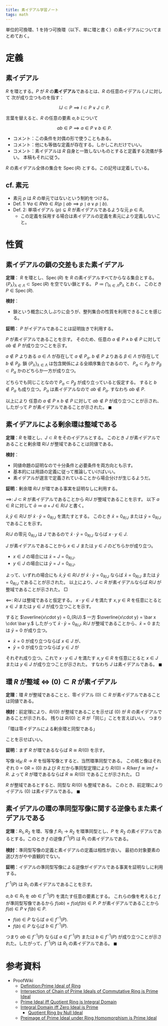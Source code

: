 ```yaml
---
title: 素イデアル学習ノート
tags: math
---
```


単位的可換環、1 を持つ可換環（以下、単に環と書く）の素イデアルについてまとめておく。

# 定義
## 素イデアル

$R$ を環とする。$P$ が $R$ の**素イデアル**であるとは、$R$ の任意のイデアル $I, J$ に対して
次が成り立つものを指す：

$$
IJ \subset P \implies I \subset P \lor J \subset P.
$$

言葉を替えると、$R$ の任意の要素 $a, b$ について

$$
ab \in P \implies a \in P \lor b \in P.
$$

* コメント：この条件を対偶の形で使うこともある。
* コメント：他にも等価な定義が存在する。しかしこれだけでいい。
* コメント：素イデアルは $R$ 自身と一致しないものとすると定義する流儀が多い。
  本稿もそれに従う。

$R$ の素イデアル全体の集合を $\operatorname{Spec}(R)$ とする。この記号は定着している。

## cf. 素元

* 素元 $p$ は $R$ の単元ではないという制約をつける。
* Def. 1: $\forall a\in R \forall b \in R(p \mid ab \implies p \mid a \lor p \mid b).$
* Def. 2: 単項イデアル $(p) \subsetneq R$ が素イデアルであるような元 $p \in R$。
  * この定義を採用する場合は素イデアルの定義を素元により定義しないこと。

# 性質

## 素イデアルの鎖の交差もまた素イデアル

**定理**：
$R$ を環とし、$\operatorname{Spec}(R)$ を $R$ の素イデアルすべてからなる集合とする。
$\lbrace P_{\lambda}\rbrace_{\lambda \in \Lambda} \subset \operatorname{Spec}(R)$ を空でない鎖とする。
$P \coloneqq \bigcap_{\lambda \in \Lambda}P_\lambda$ とおく。
このとき $P \in \operatorname{Spec}(R).$

**検討**：
* 鎖という概念に久しぶりに会うが、整列集合の性質を利用できることを感じる。

**証明**：
$P$ がイデアルであることは証明抜きで利用する。

$P$ が素イデアルであることを示す。
そのため、任意の $a \notin P \land b \notin P$ に対して
$ab \notin P$ が成り立つことを示す。

$a \notin P$ よりある $\alpha \in \Lambda$ が存在して $a \notin P_\alpha.$
$b \notin P$ よりある $\beta \in \Lambda$ が存在して $b \notin P_\beta.$
鎖 $\lbrace P_{\lambda}\rbrace_{\lambda \in \Lambda}$ は包含関係による全順序集合であるので、
$P_\alpha \subset P_\beta$ か $P_\beta \subset P_\alpha$ かのどちらか一方が成り立つ。

どちらでも同じことなので $P_\alpha \subset P_\beta$ が成り立っていると仮定する。
すると $b \notin P_\alpha$ も成り立つ。$P_\alpha$ は素イデアルなので
$ab \notin P_\alpha.$ すなわち $ab \notin P.$

以上により 任意の $a \notin P \land b \notin P$ に対して
$ab \notin P$ が成り立つことが示され、したがって $P$ が素イデアルであることが示された。
$\blacksquare$


## 素イデアルによる剰余環は整域である

**定理**：$R$ を環とし、$J \subset R$ をそのイデアルとする。
このとき $J$ が素イデアルであることと剰余環 $R/J$ が整域であることは同値である。

**検討**：
* 同値命題の証明なので十分条件と必要条件を両方向とも示す。
* 基本的には用語の定義に従って推論していけばいい。
* 素イデアルが選言で定義されていることから場合分けが生じるようだ。

**証明**：剰余環 $R/J$ が環である事実を証明なしに利用する。

$\implies\colon$
$J \subset R$ が素イデアルであることから $R/J$ が整域であることを示す。
以下 $a \in R$ に対して $\bar{a} \coloneqq a + J \in R/J$ と書く。

$\bar{x}, \bar{y} \in R/J$ が $\bar{x}\cdot\bar{y} = 0_{R/J}$ を満たすとする。
このとき $\bar{x} = 0_{R/J}$ または $\bar{y} = 0_{R/J}$ であることを示す。

$R/J$ の零元 $0_{R/J}$ は $J$ であるので
$\bar{x}\cdot\bar{y} = 0_{R/J}$ ならば $x \cdot y \in J.$

$J$ が素イデアルであることから $x \in J$ または $y \in J$ のどちらかが成り立つ。

* $x \in J$ の場合には $\bar{x} = J = 0_{R/J}.$
* $y \in J$ の場合には $\bar{y} = J = 0_{R/J}.$

よって、いずれの場合にも $\bar{x}, \bar{y} \in R/J$ が $\bar{x}\cdot\bar{y} = 0_{R/J}$
ならば $\bar{x} = 0_{R/J}$ または $\bar{y} = 0_{R/J}$ であることが示された。
以上により、$J \subset R$ が素イデアルならば $R/J$ が整域であることが示された。
$\Box$

$\impliedby\colon$
$R/J$ は整域であると仮定する。
$x \cdot y \in J$ を満たす $x, y \in R$ を任意にとると
$x \in J$ または $y \in J$ が成り立つことを示す。

すると $\overline{x\cdot y} = 0_{R/J}.$
一方 $\overline{x\cdot y} = \bar x \cdot \bar y.$
したがって $\bar x \cdot \bar y = 0_{R/J}.$
$R/J$ が整域であることから、$\bar x = 0$ または $\bar y = 0$ が成り立つ。

* $\bar x = 0$ が成り立つならば $x \in J$ が、
* $\bar y = 0$ が成り立つならば $y \in J$ が

それぞれ成り立つ。これで $x \cdot y \in J$ を満たす $x, y \in R$ を任意にとると
$x \in J$ または $y \in J$ が成り立つことが示された。
すなわち $J$ は素イデアルである。
$\blacksquare$

## 環 $R$ が整域 $\iff$ $(0) \subset R$ が素イデアル

**定理**：環 $R$ が整域であることと、零イデアル $(0) \subset R$ が素イデアルであることは同値である。

**検討**：前定理により、$R/(0)$ が整域であることを示せば $(0)$ が $R$ の素イデアルであることが示される。
残りは $R/(0)$ と $R$ が「同じ」ことを言えばいい。
つまり

「環は零イデアルによる剰余環と同型である」

ことを示せばいい。

**証明**：まず $R$ が環であるならば $R \cong R/(0)$ を示す。

写像 $\operatorname{id}_R\colon R \longrightarrow R$ を恒等写像とすると、当然環準同型である。
この核と像はそれぞれ $0 = 0R = (0)$ および $R$ だから準同型定理により $R/(0) = R/\ker{f} \cong \operatorname{im}f = R.$
よって $R$ が環であるならば $R \cong R/(0)$ であることが示された。
$\Box$

$R$ が整域であるとすると、同型な $R/(0)$ も整域である。
このとき、前定理によりイデアル $(0)$ は素イデアルである。
$\blacksquare$

## 素イデアルの環の準同型写像に関する逆像もまた素イデアルである

**定理**：$R_1, R_2$ を環、写像 $f\colon R_1 \longrightarrow R_2$
を環準同型とし、$P$ を $R_2$ の素イデアルであるとする。このとき $f$ の逆像
$f^{-1}(P)$ は $R_1$ の素イデアルである。

**検討**：準同型写像の定義と素イデアルの定義は相性が良い。
最初の対象要素の選び方がやや直観的でない。

**証明**：イデアルの準同型写像による逆像がイデアルである事実を証明なしに利用する。

$f^{-1}(P)$ は $R_1$ の素イデアルであることを示す。

$a, b \in R_1$ を $ab \in f^{-1}(P)$ を満たす任意の要素とする。
これらの像を考えると $f$ が準同型写像であるから $f(ab) = f(a)f(b) \in P.$
$P$ が素イデアルであることから $f(a) \in P \lor f(b) \in P.$

* $f(a) \in P$ ならば $a \in f^{-1}(P).$
* $f(b) \in P$ ならば $b \in f^{-1}(P).$

つまり $ab \in f^{-1}(P)$ ならば $a \in f^{-1}(P)$ または $b \in f^{-1}(P)$
が成り立つことが示された。したがって、$f^{-1}(P)$ は $R_1$ の素イデアルである。
$\blacksquare$

# 参考資料

* ProofWiki
  * [Definition:Prime Ideal of Ring](https://proofwiki.org/wiki/Definition:Prime_Ideal_of_Ring)
  * [Intersection of Chain of Prime Ideals of Commutative Ring is Prime Ideal](https://proofwiki.org/wiki/Intersection_of_Chain_of_Prime_Ideals_of_Commutative_Ring_is_Prime_Ideal)
  * [Prime Ideal iff Quotient Ring is Integral Domain](https://proofwiki.org/wiki/Prime_Ideal_iff_Quotient_Ring_is_Integral_Domain)
  * [Integral Domain iff Zero Ideal is Prime](https://proofwiki.org/wiki/Integral_Domain_iff_Zero_Ideal_is_Prime)
    * [Quotient Ring by Null Ideal](https://proofwiki.org/wiki/Quotient_Ring_by_Null_Ideal)
  * [Preimage of Prime Ideal under Ring Homomorphism is Prime Ideal](https://proofwiki.org/wiki/Preimage_of_Prime_Ideal_under_Ring_Homomorphism_is_Prime_Ideal)
